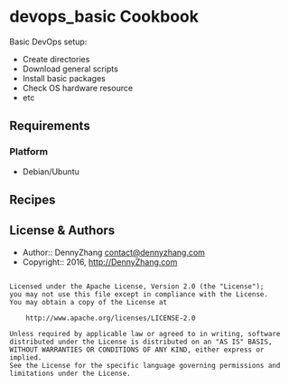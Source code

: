 devops_basic Cookbook
================
Basic DevOps setup:
- Create directories
- Download general scripts
- Install basic packages
- Check OS hardware resource
- etc

Requirements
------------
### Platform
- Debian/Ubuntu

Recipes
-------

License & Authors
-----------------
- Author:: DennyZhang <contact@dennyzhang.com>
- Copyright:: 2016, http://DennyZhang.com

```text

Licensed under the Apache License, Version 2.0 (the "License");
you may not use this file except in compliance with the License.
You may obtain a copy of the License at

    http://www.apache.org/licenses/LICENSE-2.0

Unless required by applicable law or agreed to in writing, software
distributed under the License is distributed on an "AS IS" BASIS,
WITHOUT WARRANTIES OR CONDITIONS OF ANY KIND, either express or implied.
See the License for the specific language governing permissions and
limitations under the License.
```
